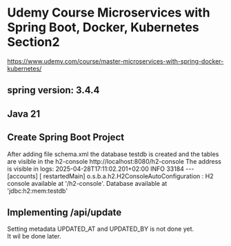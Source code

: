 # Udemy Course Microservices with Spring Boot, Docker, Kubernetes Section2
https://www.udemy.com/course/master-microservices-with-spring-docker-kubernetes/
## spring version: 3.4.4
## Java 21


## Create Spring Boot Project
After adding file schema.xml the database testdb is created and the tables are visible in the h2-console
http://localhost:8080/h2-console
The address is visible in logs:
2025-04-28T17:11:02.201+02:00  INFO 33184 --- [accounts] [  restartedMain] o.s.b.a.h2.H2ConsoleAutoConfiguration    : H2 console available at '/h2-console'. Database available at 'jdbc:h2:mem:testdb'


## Implementing /api/update
Setting metadata UPDATED_AT and UPDATED_BY is not done yet.   
It wil be done later.
